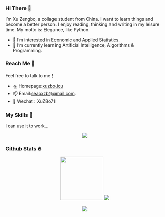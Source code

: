 ### Hi There 👋
I’m Xu Zengbo, a collage student from China. I want to learn things and become a better person. I enjoy reading, thinking and writing in my leisure time. My motto is: Elegance, like Python.
- 👀 I’m interested in Economic and Applied Statistics.
- 🌱 I’m currently learning Artificial Intelligence, Algorithms & Programming.

### Reach Me 💞️
Feel free to talk to me！
- 🛸 Homepage:[xuzbo.icu](https://xuzbo.icu/)
- 📫 Email:seaoxzb@gmail.com.
- 💬 Wechat：XuZBo71

### My Skills 🔨
I can use it to work...
<p align="center">
  <a href="https://skillicons.dev">
<img src="https://skillicons.dev/icons?i=windows,linux,ubuntu,github,pycharm,vscode,ps,pr,ai,ae,py,anaconda,r,java,vue,html,css,js,pytorch,tensorflow,terraform,qt,latex,mysql,postgres,flutter&perline=13" />
  </a>
</p>

### Github Stats 🔥  
<div align="center">
  <img height="137px" src="https://github-readme-stats.vercel.app/api?username=DOFlamda&hide_title=true&hide_border=true&show_icons=trueline_height=21" />
  <img src="https://github-readme-stats.vercel.app/api/top-langs/?username=DOFlamda&hide_title=true&hide_border=true&layout=compact&langs_count=6" />
</div>
<!-- for beauty  -->
<div>&nbsp;</div>

<!-- 贪吃蛇动图 -->
<div align="center"><img src="https://raw.gitmirror.com/DOFlamda/DOFlamda/output/github-contribution-grid-snake.svg?new=20250408" /></div>
<br/>  
